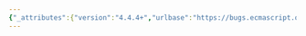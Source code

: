 ```yaml
---
{"_attributes":{"version":"4.4.4+","urlbase":"https://bugs.ecmascript.org/","maintainer":"dherman@mozilla.com"},"bug":{"bug_id":3554,"creation_ts":"2015-01-16 07:40:00 -0800","short_desc":"Typo: 7.3.13 Construct","delta_ts":"2015-07-10 08:34:24 -0700","product":"Draft for 6th Edition","component":"editorial issue","version":"Rev 31: January 15, 2015 Draft","rep_platform":"All","op_sys":"All","bug_status":"RESOLVED","resolution":"FIXED","priority":"Normal","bug_severity":"enhancement","everconfirmed":true,"reporter":{"uid":"arv","name":"Erik Arvidsson"},"assigned_to":{"uid":"allen","name":"Allen Wirfs-Brock"},"cc":"erik.arvidsson","long_desc":[{"commentid":11479,"comment_count":0,"who":{"uid":"arv","name":"Erik Arvidsson"},"bug_when":"2015-01-16 07:40:25 -0800","thetext":"NOTE If argumentsList is not passed, this operation is equivalent to: new F(...argumentsList)\n\nShouldn't this be\n\nNOTE If *newTarget* is not passed, this operation is equivalent to: new F(...argumentsList)"},{"commentid":11499,"comment_count":1,"who":{"uid":"allen","name":"Allen Wirfs-Brock"},"bug_when":"2015-01-16 09:44:37 -0800","thetext":"fixed in rev32 editor's draft"},{"commentid":12037,"comment_count":2,"who":{"uid":"allen","name":"Allen Wirfs-Brock"},"bug_when":"2015-02-02 18:39:04 -0800","thetext":"fixed in rev32 draft"}]}}
---
```

